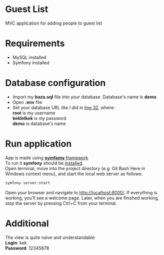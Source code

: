 # Guest List
MVC application for adding people to guest list
# Requirements
- MySQL installed
- Symfony installed
# Database configuration
- Import my <b>baza.sql</b> file into your database. Database's name is <b>demo</b>
- Open <b>.env</b> file
- Set your database URL like I did in <a href="https://github.com/savelyevlad/guest_list/blob/master/.env#L32">line 32</a>, where:<br>
<b>root</b> is my username<br>
<b>keklelkek</b> is my password<br>
<b>demo</b> is database's name
# Run application
App is made using <a href="http://symfony.com/"><b>symfomy</b> framework</a><br>
To run it <b>symfony</b> should be <a href="https://symfony.com/doc/current/setup.html#technical-requirements">installed</a>. <br>
Open terminal, move into the project directory (e.g. Git Bash Here in Windows context menu), and start the local web server as follows:<br> 
```sh
symfony server:start
```
Open your browser and navigate to <a href="http://localhost:8000/">http://localhost:8000/</a>. If everything is working, you’ll see a welcome page. Later, when you are finished working, stop the server by pressing Ctrl+C from your terminal.
# Additional
The view is quite naive and understandable <br>
<b>Login</b>: kek<br>
<b>Password</b>: 12345678
